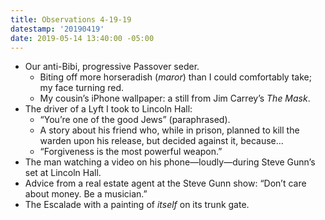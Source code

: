 ```yaml
---
title: Observations 4-19-19
datestamp: '20190419'
date: 2019-05-14 13:40:00 -05:00
---
```


- Our anti-Bibi, progressive Passover seder.
	- Biting off more horseradish (*maror*) than I could comfortably take; my face turning red.
	- My cousin’s iPhone wallpaper: a still from Jim Carrey’s *The Mask*.
- The driver of a Lyft I took to Lincoln Hall:
	- “You’re one of the good Jews” (paraphrased).
	- A story about his friend who, while in prison, planned to kill the warden upon his release, but decided against it, because…
	- “Forgiveness is the most powerful weapon.”
- The man watching a video on his phone—loudly—during Steve Gunn’s set at Lincoln Hall.
- Advice from a real estate agent at the Steve Gunn show: “Don’t care about money. Be a musician.”
- The Escalade with a painting of *itself* on its trunk gate.
